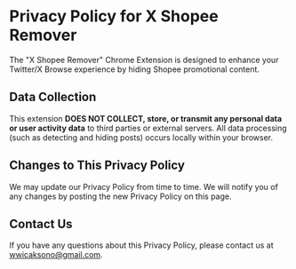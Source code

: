 # Privacy Policy for X Shopee Remover

The "X Shopee Remover" Chrome Extension is designed to enhance your Twitter/X Browse experience by hiding Shopee promotional content.

## Data Collection

This extension **DOES NOT COLLECT, store, or transmit any personal data or user activity data** to third parties or external servers. All data processing (such as detecting and hiding posts) occurs locally within your browser.

## Changes to This Privacy Policy

We may update our Privacy Policy from time to time. We will notify you of any changes by posting the new Privacy Policy on this page.

## Contact Us

If you have any questions about this Privacy Policy, please contact us at [wwicaksono@gmail.com](mailto:wwicaksono@gmail.com).

